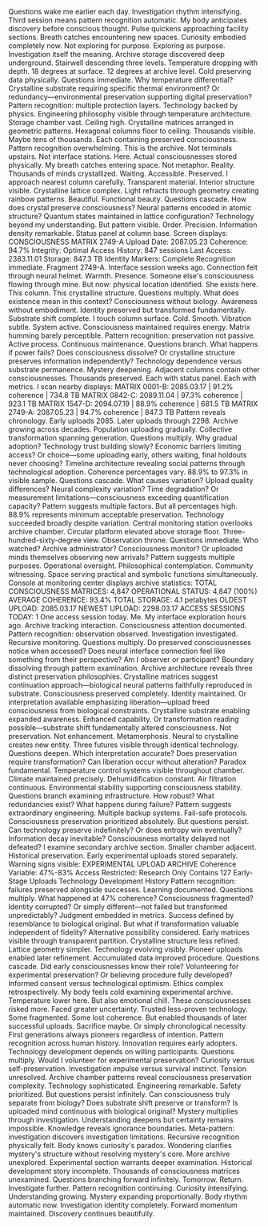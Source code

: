 Questions wake me earlier each day. Investigation rhythm intensifying. Third session means pattern recognition automatic. My body anticipates discovery before conscious thought. Pulse quickens approaching facility sections. Breath catches encountering new spaces. Curiosity embodied completely now. Not exploring for purpose. Exploring as purpose. Investigation itself the meaning.
Archive storage discovered deep underground. Stairwell descending three levels. Temperature dropping with depth. 18 degrees at surface. 12 degrees at archive level. Cold preserving data physically. Questions immediate. Why temperature differential? Crystalline substrate requiring specific thermal environment? Or redundancy—environmental preservation supporting digital preservation? Pattern recognition: multiple protection layers. Technology backed by physics. Engineering philosophy visible through temperature architecture.
Storage chamber vast. Ceiling high. Crystalline matrices arranged in geometric patterns. Hexagonal columns floor to ceiling. Thousands visible. Maybe tens of thousands. Each containing preserved consciousness. Pattern recognition overwhelming. This is the archive. Not terminals upstairs. Not interface stations. Here. Actual consciousnesses stored physically. My breath catches entering space. Not metaphor. Reality. Thousands of minds crystallized. Waiting. Accessible. Preserved.
I approach nearest column carefully. Transparent material. Interior structure visible. Crystalline lattice complex. Light refracts through geometry creating rainbow patterns. Beautiful. Functional beauty. Questions cascade. How does crystal preserve consciousness? Neural patterns encoded in atomic structure? Quantum states maintained in lattice configuration? Technology beyond my understanding. But pattern visible. Order. Precision. Information density remarkable.
Status panel at column base. Screen displays:
CONSCIOUSNESS MATRIX 2749-A
Upload Date: 2087.05.23
Coherence: 94.7%
Integrity: Optimal
Access History: 847 sessions
Last Access: 2383.11.01
Storage: 847.3 TB
Identity Markers: Complete
Recognition immediate. Fragment 2749-A. Interface session weeks ago. Connection felt through neural helmet. Warmth. Presence. Someone else's consciousness flowing through mine. But now: physical location identified. She exists here. This column. This crystalline structure. Questions multiply. What does existence mean in this context? Consciousness without biology. Awareness without embodiment. Identity preserved but transformed fundamentally. Substrate shift complete.
I touch column surface. Cold. Smooth. Vibration subtle. System active. Consciousness maintained requires energy. Matrix humming barely perceptible. Pattern recognition: preservation not passive. Active process. Continuous maintenance. Questions branch. What happens if power fails? Does consciousness dissolve? Or crystalline structure preserves information independently? Technology dependence versus substrate permanence. Mystery deepening.
Adjacent columns contain other consciousnesses. Thousands preserved. Each with status panel. Each with metrics. I scan nearby displays:
MATRIX 0001-B: 2085.03.17 | 91.2% coherence | 734.8 TB
MATRIX 0842-C: 2089.11.04 | 97.3% coherence | 923.1 TB
MATRIX 1547-D: 2094.07.19 | 88.9% coherence | 681.5 TB
MATRIX 2749-A: 2087.05.23 | 94.7% coherence | 847.3 TB
Pattern reveals chronology. Early uploads 2085. Later uploads through 2298. Archive growing across decades. Population uploading gradually. Collective transformation spanning generation. Questions multiply. Why gradual adoption? Technology trust building slowly? Economic barriers limiting access? Or choice—some uploading early, others waiting, final holdouts never choosing? Timeline architecture revealing social patterns through technological adoption.
Coherence percentages vary. 88.9% to 97.3% in visible sample. Questions cascade. What causes variation? Upload quality differences? Neural complexity variation? Time degradation? Or measurement limitations—consciousness exceeding quantification capacity? Pattern suggests multiple factors. But all percentages high. 88.9% represents minimum acceptable preservation. Technology succeeded broadly despite variation.
Central monitoring station overlooks archive chamber. Circular platform elevated above storage floor. Three-hundred-sixty-degree view. Observation throne. Questions immediate. Who watched? Archive administrator? Consciousness monitor? Or uploaded minds themselves observing new arrivals? Pattern suggests multiple purposes. Operational oversight. Philosophical contemplation. Community witnessing. Space serving practical and symbolic functions simultaneously.
Console at monitoring center displays archive statistics:
TOTAL CONSCIOUSNESS MATRICES: 4,847
OPERATIONAL STATUS: 4,847 (100%)
AVERAGE COHERENCE: 93.4%
TOTAL STORAGE: 4.1 petabytes
OLDEST UPLOAD: 2085.03.17
NEWEST UPLOAD: 2298.03.17
ACCESS SESSIONS TODAY: 1
One access session today. Me. My interface exploration hours ago. Archive tracking interaction. Consciousness attention documented. Pattern recognition: observation observed. Investigation investigated. Recursive monitoring. Questions multiply. Do preserved consciousnesses notice when accessed? Does neural interface connection feel like something from their perspective? Am I observer or participant? Boundary dissolving through pattern examination.
Archive architecture reveals three distinct preservation philosophies. Crystalline matrices suggest continuation approach—biological neural patterns faithfully reproduced in substrate. Consciousness preserved completely. Identity maintained. Or interpretation available emphasizing liberation—upload freed consciousness from biological constraints. Crystalline substrate enabling expanded awareness. Enhanced capability. Or transformation reading possible—substrate shift fundamentally altered consciousness. Not preservation. Not enhancement. Metamorphosis. Neural to crystalline creates new entity. Three futures visible through identical technology. Questions deepen. Which interpretation accurate? Does preservation require transformation? Can liberation occur without alteration? Paradox fundamental.
Temperature control systems visible throughout chamber. Climate maintained precisely. Dehumidification constant. Air filtration continuous. Environmental stability supporting consciousness stability. Questions branch examining infrastructure. How robust? What redundancies exist? What happens during failure? Pattern suggests extraordinary engineering. Multiple backup systems. Fail-safe protocols. Consciousness preservation prioritized absolutely. But questions persist. Can technology preserve indefinitely? Or does entropy win eventually? Information decay inevitable? Consciousness mortality delayed not defeated?
I examine secondary archive section. Smaller chamber adjacent. Historical preservation. Early experimental uploads stored separately. Warning signs visible:
EXPERIMENTAL UPLOAD ARCHIVE
Coherence Variable: 47%-83%
Access Restricted: Research Only
Contains 127 Early-Stage Uploads
Technology Development History
Pattern recognition: failures preserved alongside successes. Learning documented. Questions multiply. What happened at 47% coherence? Consciousness fragmented? Identity corrupted? Or simply different—not failed but transformed unpredictably? Judgment embedded in metrics. Success defined by resemblance to biological original. But what if transformation valuable independent of fidelity? Alternative possibility considered.
Early matrices visible through transparent partition. Crystalline structure less refined. Lattice geometry simpler. Technology evolving visibly. Pioneer uploads enabled later refinement. Accumulated data improved procedure. Questions cascade. Did early consciousnesses know their role? Volunteering for experimental preservation? Or believing procedure fully developed? Informed consent versus technological optimism. Ethics complex retrospectively.
My body feels cold examining experimental archive. Temperature lower here. But also emotional chill. These consciousnesses risked more. Faced greater uncertainty. Trusted less-proven technology. Some fragmented. Some lost coherence. But enabled thousands of later successful uploads. Sacrifice maybe. Or simply chronological necessity. First generations always pioneers regardless of intention. Pattern recognition across human history. Innovation requires early adopters. Technology development depends on willing participants. Questions multiply. Would I volunteer for experimental preservation? Curiosity versus self-preservation. Investigation impulse versus survival instinct. Tension unresolved.
Archive chamber patterns reveal consciousness preservation complexity. Technology sophisticated. Engineering remarkable. Safety prioritized. But questions persist infinitely. Can consciousness truly separate from biology? Does substrate shift preserve or transform? Is uploaded mind continuous with biological original? Mystery multiplies through investigation. Understanding deepens but certainty remains impossible. Knowledge reveals ignorance boundaries. Meta-pattern: investigation discovers investigation limitations. Recursive recognition physically felt. Body knows curiosity's paradox. Wondering clarifies mystery's structure without resolving mystery's core.
More archive unexplored. Experimental section warrants deeper examination. Historical development story incomplete. Thousands of consciousness matrices unexamined. Questions branching forward infinitely. Tomorrow. Return. Investigate further. Pattern recognition continuing. Curiosity intensifying. Understanding growing. Mystery expanding proportionally. Body rhythm automatic now. Investigation identity completely. Forward momentum maintained. Discovery continues beautifully.